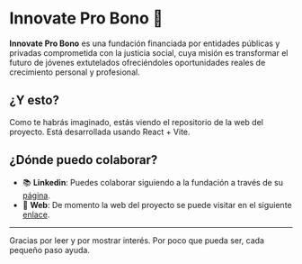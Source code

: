 # Innovate Pro Bono 🌱

**Innovate Pro Bono** es una fundación financiada por entidades públicas y privadas comprometida con la justicia social, cuya misión es transformar el futuro de jóvenes extutelados ofreciéndoles oportunidades reales de crecimiento personal y profesional.

## ¿Y esto?

Como te habrás imaginado, estás viendo el repositorio de la web del proyecto. Está desarrollada usando React + Vite.

## ¿Dónde puedo colaborar?

- 📚 **Linkedin**: Puedes colaborar siguiendo a la fundación a través de su [página](https://www.linkedin.com/company/innovate-pro-bono/).
- 🚀 **Web**: De momento la web del proyecto se puede visitar en el siguiente [enlace](https://innovate-pro-bono.vercel.app/).

---

Gracias por leer y por mostrar interés. Por poco que pueda ser, cada pequeño paso ayuda.
